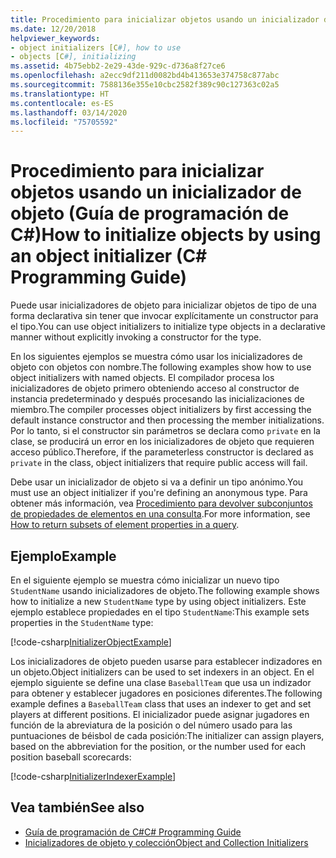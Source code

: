 ```yaml
---
title: Procedimiento para inicializar objetos usando un inicializador de objeto - Guía de programación de C#
ms.date: 12/20/2018
helpviewer_keywords:
- object initializers [C#], how to use
- objects [C#], initializing
ms.assetid: 4b75ebb2-2e29-43de-929c-d736a8f27ce6
ms.openlocfilehash: a2ecc9df211d0082bd4b413653e374758c877abc
ms.sourcegitcommit: 7588136e355e10cbc2582f389c90c127363c02a5
ms.translationtype: HT
ms.contentlocale: es-ES
ms.lasthandoff: 03/14/2020
ms.locfileid: "75705592"
---
```

# <a name="how-to-initialize-objects-by-using-an-object-initializer-c-programming-guide"></a><span data-ttu-id="a7feb-102">Procedimiento para inicializar objetos usando un inicializador de objeto (Guía de programación de C#)</span><span class="sxs-lookup"><span data-stu-id="a7feb-102">How to initialize objects by using an object initializer (C# Programming Guide)</span></span>

<span data-ttu-id="a7feb-103">Puede usar inicializadores de objeto para inicializar objetos de tipo de una forma declarativa sin tener que invocar explícitamente un constructor para el tipo.</span><span class="sxs-lookup"><span data-stu-id="a7feb-103">You can use object initializers to initialize type objects in a declarative manner without explicitly invoking a constructor for the type.</span></span>  
  
<span data-ttu-id="a7feb-104">En los siguientes ejemplos se muestra cómo usar los inicializadores de objeto con objetos con nombre.</span><span class="sxs-lookup"><span data-stu-id="a7feb-104">The following examples show how to use object initializers with named objects.</span></span> <span data-ttu-id="a7feb-105">El compilador procesa los inicializadores de objeto primero obteniendo acceso al constructor de instancia predeterminado y después procesando las inicializaciones de miembro.</span><span class="sxs-lookup"><span data-stu-id="a7feb-105">The compiler processes object initializers by first accessing the default instance constructor and then processing the member initializations.</span></span> <span data-ttu-id="a7feb-106">Por lo tanto, si el constructor sin parámetros se declara como `private` en la clase, se producirá un error en los inicializadores de objeto que requieren acceso público.</span><span class="sxs-lookup"><span data-stu-id="a7feb-106">Therefore, if the parameterless constructor is declared as `private` in the class, object initializers that require public access will fail.</span></span>
  
<span data-ttu-id="a7feb-107">Debe usar un inicializador de objeto si va a definir un tipo anónimo.</span><span class="sxs-lookup"><span data-stu-id="a7feb-107">You must use an object initializer if you're defining an anonymous type.</span></span> <span data-ttu-id="a7feb-108">Para obtener más información, vea [Procedimiento para devolver subconjuntos de propiedades de elementos en una consulta](how-to-return-subsets-of-element-properties-in-a-query.md).</span><span class="sxs-lookup"><span data-stu-id="a7feb-108">For more information, see [How to return subsets of element properties in a query](how-to-return-subsets-of-element-properties-in-a-query.md).</span></span>  
  
## <a name="example"></a><span data-ttu-id="a7feb-109">Ejemplo</span><span class="sxs-lookup"><span data-stu-id="a7feb-109">Example</span></span>  

<span data-ttu-id="a7feb-110">En el siguiente ejemplo se muestra cómo inicializar un nuevo tipo `StudentName` usando inicializadores de objeto.</span><span class="sxs-lookup"><span data-stu-id="a7feb-110">The following example shows how to initialize a new `StudentName` type by using object initializers.</span></span> <span data-ttu-id="a7feb-111">Este ejemplo establece propiedades en el tipo `StudentName`:</span><span class="sxs-lookup"><span data-stu-id="a7feb-111">This example sets properties in the `StudentName` type:</span></span>
  
[!code-csharp[InitializerObjectExample](../../../../samples/snippets/csharp/programming-guide/classes-and-structs/object-collection-initializers/HowToObjectInitializers.cs#HowToObjectInitializers)]  

<span data-ttu-id="a7feb-112">Los inicializadores de objeto pueden usarse para establecer indizadores en un objeto.</span><span class="sxs-lookup"><span data-stu-id="a7feb-112">Object initializers can be used to set indexers in an object.</span></span> <span data-ttu-id="a7feb-113">En el ejemplo siguiente se define una clase `BaseballTeam` que usa un indizador para obtener y establecer jugadores en posiciones diferentes.</span><span class="sxs-lookup"><span data-stu-id="a7feb-113">The following example defines a `BaseballTeam` class that uses an indexer to get and set players at different positions.</span></span> <span data-ttu-id="a7feb-114">El inicializador puede asignar jugadores en función de la abreviatura de la posición o del número usado para las puntuaciones de béisbol de cada posición:</span><span class="sxs-lookup"><span data-stu-id="a7feb-114">The initializer can assign players, based on the abbreviation for the position, or the number used for each position baseball scorecards:</span></span>

[!code-csharp[InitializerIndexerExample](../../../../samples/snippets/csharp/programming-guide/classes-and-structs/object-collection-initializers/HowToIndexInitializer.cs#HowToIndexInitializer)]  

## <a name="see-also"></a><span data-ttu-id="a7feb-115">Vea también</span><span class="sxs-lookup"><span data-stu-id="a7feb-115">See also</span></span>

- [<span data-ttu-id="a7feb-116">Guía de programación de C#</span><span class="sxs-lookup"><span data-stu-id="a7feb-116">C# Programming Guide</span></span>](../index.md)
- [<span data-ttu-id="a7feb-117">Inicializadores de objeto y colección</span><span class="sxs-lookup"><span data-stu-id="a7feb-117">Object and Collection Initializers</span></span>](object-and-collection-initializers.md)
